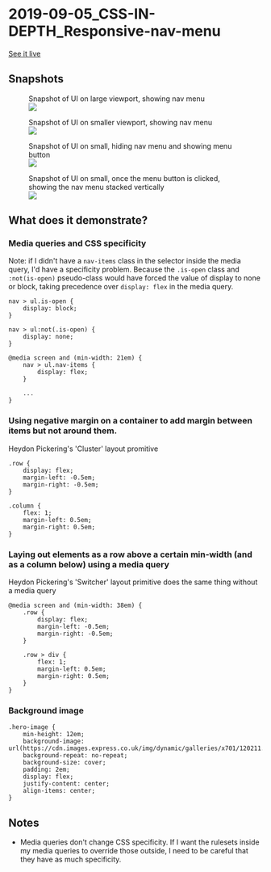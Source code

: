 # 2019-09-05_CSS-IN-DEPTH_Responsive-nav-menu

[See it live](https://jfhector.github.io/cheat-sheets/code_examples/2019-09-05_CSS-IN-DEPTH_Responsive-nav-menu/index.html)

## Snapshots

<figure>
  <figcaption>Snapshot of UI on large viewport, showing nav menu</figcaption>
  <img src="./snapshots/s01.png">
</figure>

<figure>
  <figcaption>Snapshot of UI on smaller viewport, showing nav menu</figcaption>
  <img src="./snapshots/s02.png">
</figure>

<figure>
  <figcaption>Snapshot of UI on small, hiding nav menu and showing menu button</figcaption>
  <img src="./snapshots/s03.png">
</figure>

<figure>
  <figcaption>Snapshot of UI on small, once the menu button is clicked, showing the nav menu stacked vertically</figcaption>
  <img src="./snapshots/s04.png">
</figure>

## What does it demonstrate?

### Media queries and CSS specificity
 
Note: if I didn't have a `nav-items` class in the selector inside the media query, I'd have a specificity problem. 
Because the `.is-open` class and `:not(is-open)` pseudo-class would have forced the value of display to none or block, taking precedence over `display: flex` in the media query.

```
nav > ul.is-open {
    display: block;
}

nav > ul:not(.is-open) {
    display: none;
}

@media screen and (min-width: 21em) {
    nav > ul.nav-items {
        display: flex;
    }

    ...
}
```

### Using negative margin on a container to add margin between items but not around them.

Heydon Pickering's 'Cluster' layout promitive

```
.row {
    display: flex;
    margin-left: -0.5em;
    margin-right: -0.5em;
}

.column {
    flex: 1;
    margin-left: 0.5em;
    margin-right: 0.5em;
}
```

### Laying out elements as a row above a certain min-width (and as a column below) using a media query

Heydon Pickering's 'Switcher' layout primitive does the same thing without a media query

```
@media screen and (min-width: 38em) {
    .row {
        display: flex;
        margin-left: -0.5em;
        margin-right: -0.5em;
    }

    .row > div {
        flex: 1;
        margin-left: 0.5em;
        margin-right: 0.5em;
    }
}
```

### Background image

```
.hero-image {
    min-height: 12em;
    background-image: url(https://cdn.images.express.co.uk/img/dynamic/galleries/x701/120211.jpg);
    background-repeat: no-repeat;
    background-size: cover;
    padding: 2em;
    display: flex;
    justify-content: center;
    align-items: center;
}
```

## Notes

* Media queries don't change CSS specificity. If I want the rulesets inside my media queries to override those outside, I need to be careful that they have as much specificity.

